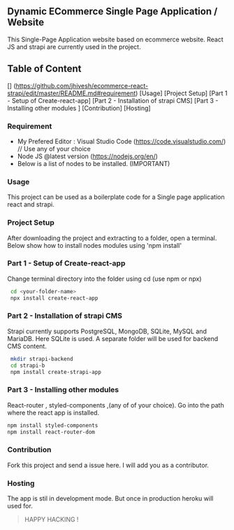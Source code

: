  ## Dynamic ECommerce Single Page Application / Website  
This Single-Page Application website based on ecommerce website. React JS and strapi are currently used in the project. 

## Table of Content 
[] (https://github.com/jhivesh/ecommerce-react-strapi/edit/master/README.md#requirement)
[Usage]
[Project Setup]
[Part 1 - Setup of Create-react-app]
[Part 2 - Installation of strapi CMS]
[Part 3 - Installing other modules ]
[Contribution]
[Hosting]


### Requirement
- My Prefered Editor : Visual Studio Code (https://code.visualstudio.com/) // Use any of your choice 
- Node JS @latest version (https://nodejs.org/en/)
- Below is a list of nodes to be installed. (IMPORTANT)



### Usage 
This project can be used as a boilerplate code for a Single page application react and strapi. 


### Project Setup  
After downloading the project and extracting to a folder, open a terminal. 
Below show how to install nodes modules using 'npm install'




### Part 1 - Setup of Create-react-app 
Change terminal directory into the folder using cd  (use npm or npx)

```bash
 cd <your-folder-name>
 npx install create-react-app
```




### Part 2 - Installation of strapi CMS 
Strapi currently supports PostgreSQL, MongoDB, SQLite, MySQL and MariaDB. Here SQLite is used.
A separate folder will be used for backend CMS content. 

```bash
 mkdir strapi-backend
 cd strapi-b
 npm install create-strapi-app
```


### Part 3 - Installing other modules 
React-router , styled-components ,(any of of your choice). 
Go into the path where the react app is installed.

```bash
npm install styled-components
npm install react-router-dom 
```


### Contribution 
Fork this project and send a issue here. I will add you as a contributor. 


### Hosting 
The app is stil in development mode. But once in production heroku will used for. 


> HAPPY HACKING ! 





